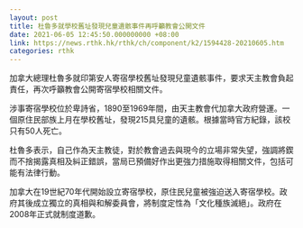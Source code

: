 ```yaml
---
layout: post
title: 杜魯多就學校舊址發現兒童遺骸事件再呼籲教會公開文件
date: 2021-06-05 12:45:50.000000000 +08:00
link: https://news.rthk.hk/rthk/ch/component/k2/1594428-20210605.htm
categories: rthk
---
```


加拿大總理杜魯多就印第安人寄宿學校舊址發現兒童遺骸事件，要求天主教會負起責任，再次呼籲教會公開寄宿學校相關文件。

涉事寄宿學校位於卑詩省，1890至1969年間，由天主教會代加拿大政府營運。一個原住民部族上月在學校舊址，發現215具兒童的遺骸。根據當時官方紀錄，該校只有50人死亡。

杜魯多表示，自己作為天主教徒，對於教會過去與現今的立場非常失望，強調將鍥而不捨揭露真相及糾正錯誤，當局已預備好作出更強力措施取得相關文件，包括可能有法律行動。

加拿大在19世紀70年代開始設立寄宿學校，原住民兒童被強迫送入寄宿學校。政府其後成立獨立的真相與和解委員會，將制度定性為「文化種族滅絕」。政府在2008年正式就制度道歉。
